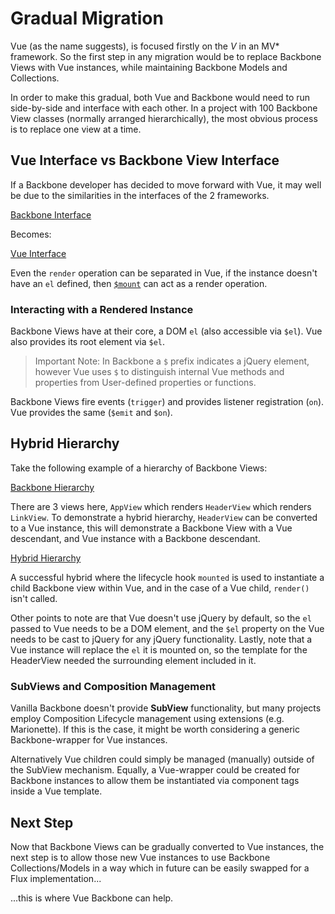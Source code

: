 # Gradual Migration

Vue (as the name suggests), is focused firstly on the _V_ in an MV* framework. So the first step in any migration would be to replace Backbone Views with Vue instances, while maintaining Backbone Models and Collections.

In order to make this gradual, both Vue and Backbone would need to run side-by-side and interface with each other. In a project with 100 Backbone View classes (normally arranged hierarchically), the most obvious process is to replace one view at a time.

## Vue Interface vs Backbone View Interface

If a Backbone developer has decided to move forward with Vue, it may well be due to the similarities in the interfaces of the 2 frameworks.

[Backbone Interface](https://jsfiddle.net/gaes86xq/)

Becomes:

[Vue Interface](https://jsfiddle.net/2o8x0aas/)

Even the `render` operation can be separated in Vue, if the instance doesn't have an `el` defined, then [`$mount`](https://vuejs.org/v2/api/#vm-mount) can act as a render operation.

### Interacting with a Rendered Instance

Backbone Views have at their core, a DOM `el` (also accessible via `$el`). Vue also provides its root element via `$el`.

> Important Note: In Backbone a `$` prefix indicates a jQuery element, however Vue uses `$` to distinguish internal Vue methods and properties from User-defined properties or functions.

Backbone Views fire events (`trigger`) and provides listener registration (`on`). Vue provides the same (`$emit` and `$on`).

## Hybrid Hierarchy

Take the following example of a hierarchy of Backbone Views:

[Backbone Hierarchy](https://jsfiddle.net/1qea2kdb/)

There are 3 views here, `AppView` which renders `HeaderView` which renders `LinkView`. To demonstrate a hybrid hierarchy, `HeaderView` can be converted to a Vue instance, this will demonstrate a Backbone View with a Vue descendant, and Vue instance with a Backbone descendant.

[Hybrid Hierarchy](https://jsfiddle.net/aavj5he1/)

A successful hybrid where the lifecycle hook `mounted` is used to instantiate a child Backbone view within Vue, and in the case of a Vue child, `render()` isn't called.

Other points to note are that Vue doesn't use jQuery by default, so the `el` passed to Vue needs to be a DOM element, and the `$el` property on the Vue needs to be cast to jQuery for any jQuery functionality. Lastly, note that a Vue instance will replace the `el` it is mounted on, so the template for the HeaderView needed the surrounding element included in it.

### SubViews and Composition Management

Vanilla Backbone doesn't provide **SubView** functionality, but many projects employ Composition Lifecycle management using extensions (e.g. Marionette). If this is the case, it might be worth considering a generic Backbone-wrapper for Vue instances.

Alternatively Vue children could simply be managed (manually) outside of the SubView mechanism. Equally, a Vue-wrapper could be created for Backbone instances to allow them be instantiated via component tags inside a Vue template.

## Next Step

Now that Backbone Views can be gradually converted to Vue instances, the next step is to allow those new Vue instances to use Backbone Collections/Models in a way which in future can be easily swapped for a Flux implementation...

...this is where Vue Backbone can help.